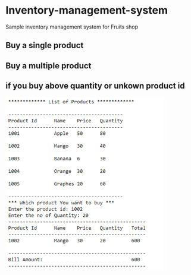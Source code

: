 # Inventory-management-system
Sample inventory management system for Fruits shop

## Buy a single product

## Buy a multiple product

## if you buy above quantity or unkown product id
![MarineGEO circle logo](/Output/Capture1.png "MarineGEO logo")


